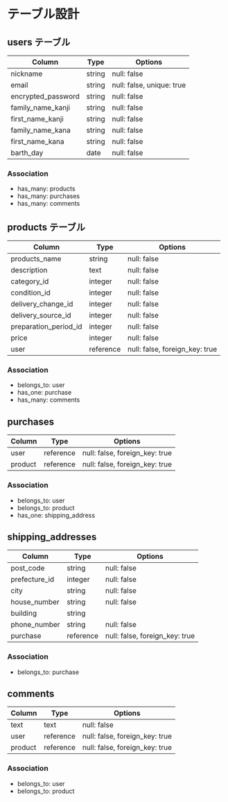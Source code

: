 # テーブル設計

## users テーブル

| Column             | Type   | Options                   |
|--------------------|--------|---------------------------|
| nickname           | string | null: false               |
| email              | string | null: false, unique: true |
| encrypted_password | string | null: false               |
| family_name_kanji  | string | null: false               |
| first_name_kanji   | string | null: false               |
| family_name_kana   | string | null: false               |
| first_name_kana    | string | null: false               |
| barth_day          | date   | null: false               |


### Association

- has_many: products
- has_many: purchases
- has_many: comments

## products テーブル

| Column                | Type      | Options                        |
|-----------------------|-----------|--------------------------------|
| products_name         | string    | null: false                    |
| description           | text      | null: false                    |
| category_id           | integer   | null: false                    |
| condition_id          | integer   | null: false                    |
| delivery_change_id    | integer   | null: false                    |
| delivery_source_id    | integer   | null: false                    |
| preparation_period_id | integer   | null: false                    |
| price                 | integer   | null: false                    |
| user                  | reference | null: false, foreign_key: true |

### Association

- belongs_to: user
- has_one: purchase
- has_many: comments

## purchases

| Column           | Type      | Options                        |
|------------------|-----------|--------------------------------|
| user             | reference | null: false, foreign_key: true |
| product          | reference | null: false, foreign_key: true |

### Association

- belongs_to: user
- belongs_to: product
- has_one: shipping_address

## shipping_addresses

| Column          | Type       | Options                        |
|-----------------|------------|--------------------------------|
| post_code       | string     | null: false                    |
| prefecture_id   | integer    | null: false                    |
| city            | string     | null: false                    |
| house_number    | string     | null: false                    |
| building        | string     |                                |
| phone_number    | string     | null: false                    |
| purchase        | reference  | null: false, foreign_key: true |

### Association

- belongs_to: purchase

## comments

| Column           | Type      | Options                        |
|------------------|-----------|--------------------------------|
| text             | text      | null: false                    |
| user             | reference | null: false, foreign_key: true |
| product          | reference | null: false, foreign_key: true |

### Association

- belongs_to: user
- belongs_to: product
